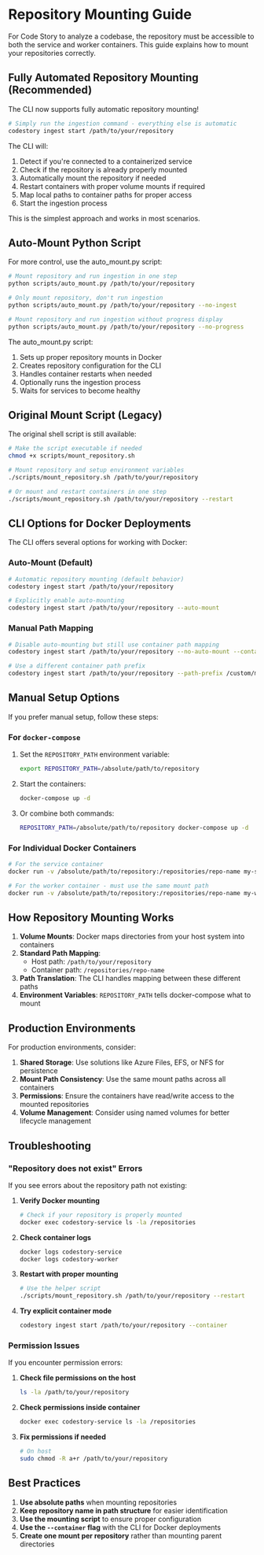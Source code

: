 # Repository Mounting Guide

For Code Story to analyze a codebase, the repository must be accessible to both the service and worker containers. This guide explains how to mount your repositories correctly.

## Fully Automated Repository Mounting (Recommended)

The CLI now supports fully automatic repository mounting!

```bash
# Simply run the ingestion command - everything else is automatic
codestory ingest start /path/to/your/repository
```

The CLI will:
1. Detect if you're connected to a containerized service
2. Check if the repository is already properly mounted
3. Automatically mount the repository if needed
4. Restart containers with proper volume mounts if required
5. Map local paths to container paths for proper access
6. Start the ingestion process

This is the simplest approach and works in most scenarios.

## Auto-Mount Python Script

For more control, use the auto_mount.py script:

```bash
# Mount repository and run ingestion in one step
python scripts/auto_mount.py /path/to/your/repository

# Only mount repository, don't run ingestion
python scripts/auto_mount.py /path/to/your/repository --no-ingest

# Mount repository and run ingestion without progress display
python scripts/auto_mount.py /path/to/your/repository --no-progress
```

The auto_mount.py script:
1. Sets up proper repository mounts in Docker
2. Creates repository configuration for the CLI
3. Handles container restarts when needed
4. Optionally runs the ingestion process
5. Waits for services to become healthy

## Original Mount Script (Legacy)

The original shell script is still available:

```bash
# Make the script executable if needed
chmod +x scripts/mount_repository.sh

# Mount repository and setup environment variables
./scripts/mount_repository.sh /path/to/your/repository

# Or mount and restart containers in one step
./scripts/mount_repository.sh /path/to/your/repository --restart
```

## CLI Options for Docker Deployments

The CLI offers several options for working with Docker:

### Auto-Mount (Default)

```bash
# Automatic repository mounting (default behavior)
codestory ingest start /path/to/your/repository

# Explicitly enable auto-mounting
codestory ingest start /path/to/your/repository --auto-mount
```

### Manual Path Mapping

```bash
# Disable auto-mounting but still use container path mapping
codestory ingest start /path/to/your/repository --no-auto-mount --container

# Use a different container path prefix
codestory ingest start /path/to/your/repository --path-prefix /custom/mount/path
```

## Manual Setup Options

If you prefer manual setup, follow these steps:

### For `docker-compose`

1. Set the `REPOSITORY_PATH` environment variable:
   ```bash
   export REPOSITORY_PATH=/absolute/path/to/repository
   ```

2. Start the containers:
   ```bash
   docker-compose up -d
   ```

3. Or combine both commands:
   ```bash
   REPOSITORY_PATH=/absolute/path/to/repository docker-compose up -d
   ```

### For Individual Docker Containers

```bash
# For the service container
docker run -v /absolute/path/to/repository:/repositories/repo-name my-service-image

# For the worker container - must use the same mount path
docker run -v /absolute/path/to/repository:/repositories/repo-name my-worker-image
```

## How Repository Mounting Works

1. **Volume Mounts**: Docker maps directories from your host system into containers
2. **Standard Path Mapping**: 
   - Host path: `/path/to/your/repository`
   - Container path: `/repositories/repo-name`
3. **Path Translation**: The CLI handles mapping between these different paths
4. **Environment Variables**: `REPOSITORY_PATH` tells docker-compose what to mount

## Production Environments

For production environments, consider:

1. **Shared Storage**: Use solutions like Azure Files, EFS, or NFS for persistence
2. **Mount Path Consistency**: Use the same mount paths across all containers
3. **Permissions**: Ensure the containers have read/write access to the mounted repositories
4. **Volume Management**: Consider using named volumes for better lifecycle management

## Troubleshooting

### "Repository does not exist" Errors

If you see errors about the repository path not existing:

1. **Verify Docker mounting**
   ```bash
   # Check if your repository is properly mounted
   docker exec codestory-service ls -la /repositories
   ```

2. **Check container logs**
   ```bash
   docker logs codestory-service
   docker logs codestory-worker
   ```

3. **Restart with proper mounting**
   ```bash
   # Use the helper script
   ./scripts/mount_repository.sh /path/to/your/repository --restart
   ```

4. **Try explicit container mode**
   ```bash
   codestory ingest start /path/to/your/repository --container
   ```

### Permission Issues

If you encounter permission errors:

1. **Check file permissions on the host**
   ```bash
   ls -la /path/to/your/repository
   ```

2. **Check permissions inside container**
   ```bash
   docker exec codestory-service ls -la /repositories
   ```

3. **Fix permissions if needed**
   ```bash
   # On host
   sudo chmod -R a+r /path/to/your/repository
   ```

## Best Practices

1. **Use absolute paths** when mounting repositories
2. **Keep repository name in path structure** for easier identification
3. **Use the mounting script** to ensure proper configuration
4. **Use the `--container` flag** with the CLI for Docker deployments
5. **Create one mount per repository** rather than mounting parent directories